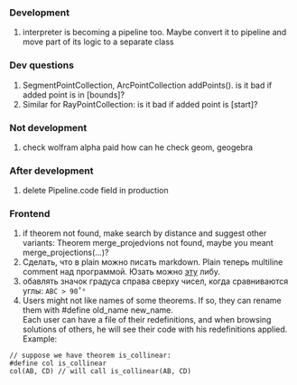 ### Development
1. interpreter is becoming a pipeline too. Maybe convert it to pipeline and move part of its logic to a separate class

### Dev questions
1. SegmentPointCollection, ArcPointCollection addPoints(). is it bad if added point is in [bounds]?
2. Similar for RayPointCollection:  is it bad if added point is [start]?

### Not development
1. check wolfram alpha paid how can he check geom, geogebra

### After development
1. delete Pipeline.code field in production

### Frontend
1. if theorem not found, make search by distance and suggest other variants:
   Theorem merge_projedvions not found, maybe you meant merge_projections(...)?
2. Сделать, что в plain можно писать markdown. Plain теперь multiline comment над программой. Юзать
   можно [эту](https://openbase.com/js/marked) либу.
3. обавлять значок градуса справа сверху чисел, когда сравниваются углы: `ABC > 90˚°`
4. Users might not like names of some theorems. If so, they can rename them with #define old_name
   new_name. <br>Each user can have a file of their redefinitions, and when browsing solutions of others, he will
see their code with his redefinitions applied. 
Example:

```
// suppose we have theorem is_collinear:
#define col is_collinear
col(AB, CD) // will call is_collinear(AB, CD)
```
